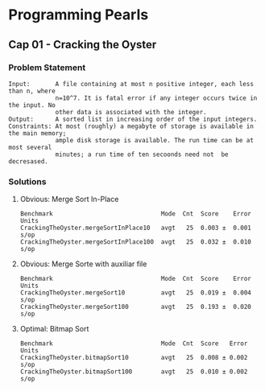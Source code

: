 # Programming Pearls

## Cap 01 - Cracking the Oyster

### Problem Statement

```
Input:       A file containing at most n positive integer, each less than n, where 
             n=10^7. It is fatal error if any integer occurs twice in the input. No
             other data is associated with the integer.
Output:      A sorted list in increasing order of the input integers.
Constraints: At most (roughly) a megabyte of storage is available in the main memory;
             ample disk storage is available. The run time can be at most several
             minutes; a run time of ten secoonds need not  be decresased.
```

### Solutions

1. Obvious: Merge Sort In-Place
   ```
   Benchmark                              Mode  Cnt  Score    Error  Units
   CrackingTheOyster.mergeSortInPlace10   avgt   25  0.003 ±  0.001   s/op
   CrackingTheOyster.mergeSortInPlace100  avgt   25  0.032 ±  0.010   s/op
   ```
2. Obvious: Merge Sorte with auxiliar file
   ```
   Benchmark                              Mode  Cnt  Score    Error  Units
   CrackingTheOyster.mergeSort10          avgt   25  0.019 ±  0.004   s/op
   CrackingTheOyster.mergeSort100         avgt   25  0.193 ±  0.020   s/op
   ```
3. Optimal: Bitmap Sort
   ```
   Benchmark                              Mode  Cnt  Score   Error  Units
   CrackingTheOyster.bitmapSort10         avgt   25  0.008 ± 0.002   s/op
   CrackingTheOyster.bitmapSort100        avgt   25  0.010 ± 0.002   s/op
   ```